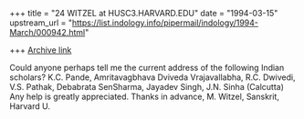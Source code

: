 +++
title = "24 WITZEL at HUSC3.HARVARD.EDU"
date = "1994-03-15"
upstream_url = "https://list.indology.info/pipermail/indology/1994-March/000942.html"

+++
[Archive link](https://list.indology.info/pipermail/indology/1994-March/000942.html)


Could anyone perhaps tell me the current address of the
following Indian scholars?
K.C. Pande,  Amritavagbhava Dviveda Vrajavallabha, 
R.C. Dwivedi, V.S. Pathak, Debabrata SenSharma, 
Jayadev Singh, J.N. Sinha (Calcutta) 
Any help is greatly appreciated. 
Thanks in advance, 
M. Witzel, Sanskrit, Harvard U. 





